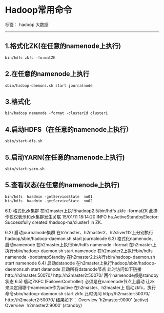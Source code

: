 # Hadoop常用命令

标签： hadoop 大数据

---

## 1.格式化ZK(在任意的namenode上执行)
```
bin/hdfs zkfc -formatZK
```

## 2.在任意的namenode上执行

``` shell
sbin/hadoop-daemons.sh start journalnode
```

## 3.格式化
```
bin/hadoop namenode -format -clusterId cluster1
```


## 4.启动HDFS（在任意的namenode上执行）
```
sbin/start-dfs.sh
```
## 5.启动YARN(在任意的namenode上执行)
```
sbin/start-yarn.sh
```
## 5.查看状态(在任意的namenode上执行)

```
bin/hdfs  haadmin -getServiceState  nn01
bin/hdfs  haadmin -getServiceState  nn02
```


6.1) 格式化zk集群
  在h2master上执行hadoop2.5/bin/hdfs zkfc -formatZK   此操作仅仅表示和zk集群发生关联
  15/01/11 18:14:20 INFO ha.ActiveStandbyElector: Successfully created /hadoop-ha/cluster1 in ZK.

6.2) 启动journalnode集群
  在h2master、h2master2、h2sliver112上分别执行hadoop/sbin/hadoop-daemon.sh start journalnode
6.3) 格式化namenode、启动namenode
  在h2master上执行bin/hdfs namenode -format
  在h2master上执行sbin/hadoop-daemon.sh start namenode
  在h2master2上执行bin/hdfs namenode -bootstrapStandby
  在h2master2上执行sbin/hadoop-daemon.sh start namenode
6.4)  启动datanode
  在h2master上执行hadoop/sbin/hadoop-daemons.sh start datanode   启动所有datanode节点
  此时访问如下链接
  http://h2master:50070/ http://h2master2:50070/
  两个namenode都是standby状态
6.5)  启动ZKFC (FailoverController) 必须是在namenode节点上启动 让zk来决定用哪个namenode作为active
  在h2master、h2master上 启动zkfc，执行命令sbin/hadoop-daemon.sh start zkfc
  此时访问   http://h2master:50070/ http://h2master2:50070/ 结果如下：
  Overview 'h2master:9000' (active)
  Overview 'h2master2:9000' (standby)